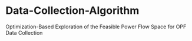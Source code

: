 # Data-Collection-Algorithm
Optimization-Based Exploration of the Feasible Power Flow Space for OPF Data Collection
